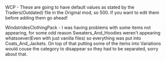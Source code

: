 WCP - These are going to have default values as stated by the Traders(Outdated) file in the Original mod, so 500. If you want to edit them before adding them go ahead!

WindstridesClothingPack - I was having problems with some items not appearing, for some odd reason Sweaters_And_Hoodies weren't appearing whatsoever(Even with just vanilla files) so everything was put into Coats_And_Jackets. On top of that putting some  of the items into Variations would couse the category to disappear so they had to be separated, sorry about that.
